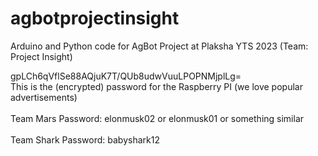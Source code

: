 # agbotprojectinsight
Arduino and Python code for AgBot Project at Plaksha YTS 2023 (Team: Project Insight)

gpLCh6qVflSe88AQjuK7T/QUb8udwVuuLPOPNMjplLg= <br>
This is the (encrypted) password for the Raspberry PI
(we love popular advertisements) <br><br>
Team Mars Password: elonmusk02 or elonmusk01 or something similar <br><br>
Team Shark Password: babyshark12
